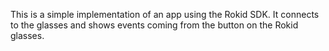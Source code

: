 


This is a simple implementation of an app using the Rokid SDK. 
It connects to the glasses and shows events coming from the button on the Rokid glasses.
